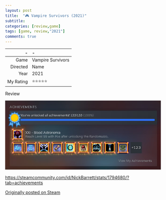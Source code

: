 ```yaml
---
layout: post
title:  "🎮 Vampire Survivors (2021)"
subtitle:
categories: [review,game]
tags: [game, review,"2021"]
comments: true
---
```


-|-
--: | :--
Game | Vampire Survivors
Directed | Name
Year | 2021
My Rating | ⭐⭐⭐⭐⭐

Review

![achievement stats](/assets/images/vs-achievement-stats.jpg)

https://steamcommunity.com/id/NickBarrett/stats/1794680/?tab=achievements


[Originally posted on Steam](https://letterboxd.com/nickbarrett/film/derek-delgaudios-in-of-itself/)
